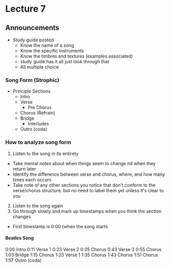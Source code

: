# Lecture 7

## Announcements

* Study guide posted
  * Know the name of a song
  * Know the specific instruments
  * Know the timbres and textures (examples associated)
  * study guide has it all just look through that
  * All multiple choice
 
### Song Form (Strophic)

* Principle Sections
  * Intro
  * Verse
    * Pre Chorus
  * Chorus (Refrain)
  * Bridge
    * Interludes
  * Outro (coda)
 
### How to analyze song form

1. Listen to the song in its entirety
  * Take mental notes about when things seem to change nd when they return later
  * Identify the difference between verse and chorus, where, and how many times each occurs
  * Take note of any other sections you notice that don't conform to the verse/chorus structure. but no need to label them yet unless it's clear to you
2. Listen to the song again
3. Go through slowly and mark up timestamps when you think the section changes
  * First timestamp is 0:00 (when the song starts

#### Beatles Song
0:00 Intro
0:11 Verse 1
0:23 Verse 2
0:35 Chorus
0:43 Verse 3
0:55 Chorus
1:03 Bridge
1:15 Chorus
1:23 Verse 1
1:35 Chorus
1:43 Chorus
1:51 Chorus
1:57 Outro (coda)
